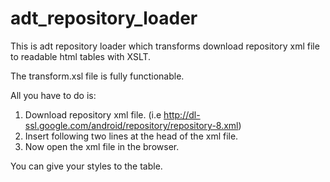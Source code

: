 adt_repository_loader
=====================

This is adt repository loader which transforms download repository xml file to readable html tables with XSLT.

The transform.xsl file is fully functionable.

All you have to do is:
 1. Download repository xml file. (i.e http://dl-ssl.google.com/android/repository/repository-8.xml)
 2. Insert following two lines at the head of the xml file.
      <?xml version="1.0" encoding="UTF-8"?>
      <?xml-stylesheet type="text/xsl" href="transform1.xsl"?>
 3. Now open the xml file in the browser.

You can give your styles to the table.
